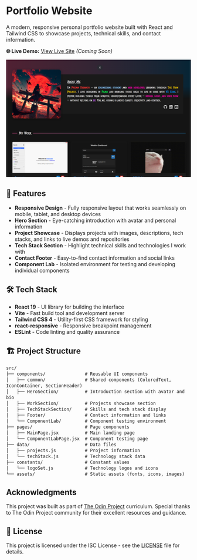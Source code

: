 # Portfolio Website

A modern, responsive personal portfolio website built with React and Tailwind CSS to showcase projects, technical skills, and contact information.

**🌐 Live Demo:** [View Live Site](#) _(Coming Soon)_

![Portfolio Showcase](./public/showcase.png)

## 🚀 Features

- **Responsive Design** - Fully responsive layout that works seamlessly on mobile, tablet, and desktop devices
- **Hero Section** - Eye-catching introduction with avatar and personal information
- **Project Showcase** - Displays projects with images, descriptions, tech stacks, and links to live demos and repositories
- **Tech Stack Section** - Highlight technical skills and technologies I work with
- **Contact Footer** - Easy-to-find contact information and social links
- **Component Lab** - Isolated environment for testing and developing individual components

## 🛠️ Tech Stack

- **React 19** - UI library for building the interface
- **Vite** - Fast build tool and development server
- **Tailwind CSS 4** - Utility-first CSS framework for styling
- **react-responsive** - Responsive breakpoint management
- **ESLint** - Code linting and quality assurance

## 🏗️ Project Structure

```
src/
├── components/               # Reusable UI components
│   ├── common/               # Shared components (ColoredText, IconContainer, SectionHeader)
│   ├── HeroSection/          # Introduction section with avatar and bio
│   ├── WorkSection/          # Projects showcase section
│   ├── TechStackSection/     # Skills and tech stack display
│   ├── Footer/               # Contact information and links
│   └── ComponentLab/         # Component testing environment
├── pages/                    # Page components
│   ├── MainPage.jsx          # Main landing page
│   └── ComponentLabPage.jsx  # Component testing page
├── data/                     # Data files
│   ├── projects.js           # Project information
│   └── techStack.js          # Technology stack data
├── constants/                # Constant values
│   └── logoSet.js            # Technology logos and icons
└── assets/                   # Static assets (fonts, icons, images)
```

## Acknowledgments

This project was built as part of [The Odin Project](https://www.theodinproject.com/) curriculum. Special thanks to The Odin Project community for their excellent resources and guidance.

## 📄 License

This project is licensed under the ISC License - see the [LICENSE](LICENSE) file for details.
